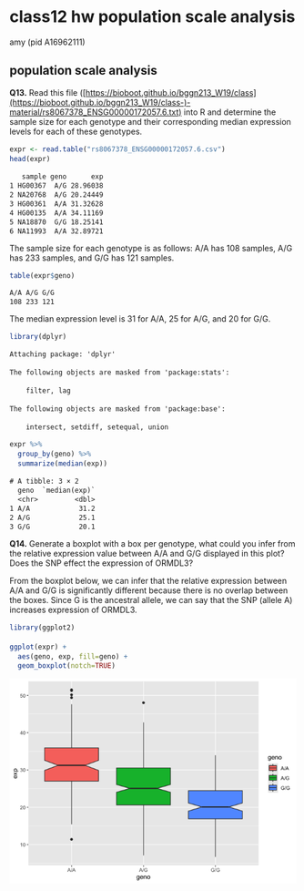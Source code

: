 # class12 hw population scale analysis
amy (pid A16962111)

## population scale analysis

**Q13.** Read this file
([https://bioboot.github.io/bggn213_W19/class](https://bioboot.github.io/bggn213_W19/class-)-material/rs8067378_ENSG00000172057.6.txt)
into R and determine the sample size for each genotype and their
corresponding median expression levels for each of these genotypes.

``` r
expr <- read.table("rs8067378_ENSG00000172057.6.csv")
head(expr)
```

       sample geno      exp
    1 HG00367  A/G 28.96038
    2 NA20768  A/G 20.24449
    3 HG00361  A/A 31.32628
    4 HG00135  A/A 34.11169
    5 NA18870  G/G 18.25141
    6 NA11993  A/A 32.89721

The sample size for each genotype is as follows: A/A has 108 samples,
A/G has 233 samples, and G/G has 121 samples.

``` r
table(expr$geno)
```


    A/A A/G G/G 
    108 233 121 

The median expression level is 31 for A/A, 25 for A/G, and 20 for G/G.

``` r
library(dplyr)
```


    Attaching package: 'dplyr'

    The following objects are masked from 'package:stats':

        filter, lag

    The following objects are masked from 'package:base':

        intersect, setdiff, setequal, union

``` r
expr %>%
  group_by(geno) %>%
  summarize(median(exp))
```

    # A tibble: 3 × 2
      geno  `median(exp)`
      <chr>         <dbl>
    1 A/A            31.2
    2 A/G            25.1
    3 G/G            20.1

**Q14.** Generate a boxplot with a box per genotype, what could you
infer from the relative expression value between A/A and G/G displayed
in this plot? Does the SNP effect the expression of ORMDL3?

From the boxplot below, we can infer that the relative expression
between A/A and G/G is significantly different because there is no
overlap between the boxes. Since G is the ancestral allele, we can say
that the SNP (allele A) increases expression of ORMDL3.

``` r
library(ggplot2)

ggplot(expr) +
  aes(geno, exp, fill=geno) +
  geom_boxplot(notch=TRUE)
```

![](class12hw.markdown_strict_files/figure-markdown_strict/unnamed-chunk-4-1.png)
